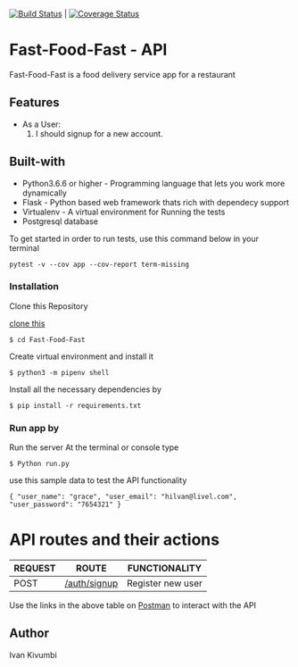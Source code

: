 [![Build Status](https://travis-ci.org/Ivankivu/Fast-Food-Fast.svg?branch=user-sign-in%2Fout)](https://travis-ci.org/Ivankivu/Fast-Food-Fast) | [![Coverage Status](https://coveralls.io/repos/github/Ivankivu/Fast-Food-Fast/badge.svg?branch=user-sign-in/out)](https://coveralls.io/github/Ivankivu/Fast-Food-Fast?branch=user-sign-in/out)

# Fast-Food-Fast - API

Fast-Food-Fast is a food delivery service app for a restaurant

## Features

* As a User:
    1. I should signup for a new account.

## Built-with

* Python3.6.6 or higher - Programming language that lets you work more dynamically
* Flask - Python based web framework thats rich with dependecy support
* Virtualenv - A virtual environment for Running the tests
* Postgresql database

To get started in order to run tests, use this command below in your terminal

`pytest -v --cov app --cov-report term-missing`

### Installation

Clone this Repository

[clone this](https://github.com/Ivankivu/Fast-Food-Fast.git)

`$ cd Fast-Food-Fast`

Create virtual environment and install it

`$ python3 -m pipenv shell`

Install all the necessary dependencies by

`$ pip install -r requirements.txt`

### Run app by

Run the server At the terminal or console type

`$ Python run.py`

use this sample data to test the API functionality

`{
    "user_name": "grace",
    "user_email": "hilvan@livel.com",
    "user_password": "7654321"
}`

# API routes and their actions

| REQUEST | ROUTE | FUNCTIONALITY |
| ------- | ----- | ------------- |
| POST | [/auth/signup](https://fastfood-fast-api-heroku.herokuapp.com/auth/signup) | Register new user |


Use the links in the above table on [Postman](https://www.getpostman.com/apps) to interact with the API

## Author

Ivan Kivumbi
